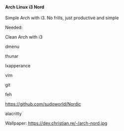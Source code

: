 #### Arch Linux i3 Nord  

Simple Arch with i3. No frills, just productive and simple

Needed:

Clean Arch with i3

dmenu

thunar

lxapperance

vim

git

feh

https://github.com/sudoworld/Nordic

alacritty

Wallpaper: https://dev.christian.re/-/arch-nord.jpg


